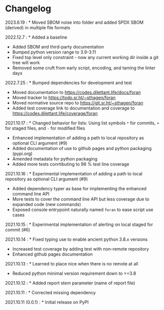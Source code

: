 # Changelog

2023.6.19
:    * Moved SBOM noise into folder and added SPDX SBOM (derived) in multiple file formats

2022.12.7
:    * Added a baseline
* Added SBOM and third-party documentation
* Bumped python version range to 3.9-3.11
* Fixed top level only constraint - now any current working dir inside a git tree will work
* Removed some cruft from early script, encoding, and taming the linter days

2022.7.25
:    * Bumped dependencies for development and test
* Moved documentation to https://codes.dilettant.life/docs/foran
* Moved tracker to https://todo.sr.ht/~sthagen/foran
* Moved normative source repo to https://git.sr.ht/~sthagen/foran
* Added test coverage link to documentation and coverage to https://codes.dilettant.life/coverage/foran

2021.10.17
:    * Changed behavior for lists: Using list symbols `*` for commits, `+` for staged files, and `-` for modified files
* Enhanced implementation of adding a path to local repository as optional CLI argument (#9)
* Added documentation of use to github pages and python packaging (pypi.org)
* Amended metadata for python packaging
* Added more tests conrtibuting to 98 % test line coverage

2021.10.16
:    * Experimental implementation of adding a path to local repository as optional CLI argument (#9)
* Added dependency typer as base for implementing the enhanced command line API
* More tests to cover the command line API but less coverage due to expanded code (new commands)
* Exposed console entrypoint naturally named `foran` to ease script use cases

2021.10.15
:    * Experimental implementation of alerting on local staged for commit (#6)

2021.10.14
:    * Fixed typing use to enable ancient python 3.8.x versions 
* Increased test coverage by adding test with non-remote repository
* Enhanced github pages documentation

2021.10.13
:    * Learned to place nice when there is no remote at all
* Reduced python minimal version requirement down to >=3.8

2021.10.12
:    * Added report stem parameter (name of report file)

2021.10.11
:    * Corrected missing dependency

2021.10.11 (0.0.1)
:    * Initial release on PyPI
